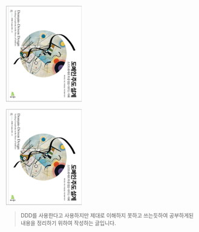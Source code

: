 
![도메인 주도 설계](./book.png)

<img src="./book.png">


 > DDD를 사용한다고 사용하지만 제대로 이해하지 못하고 쓰는듯하여 공부하게된 내용을 정리하기 위하여 작성하는 글입니다.
>